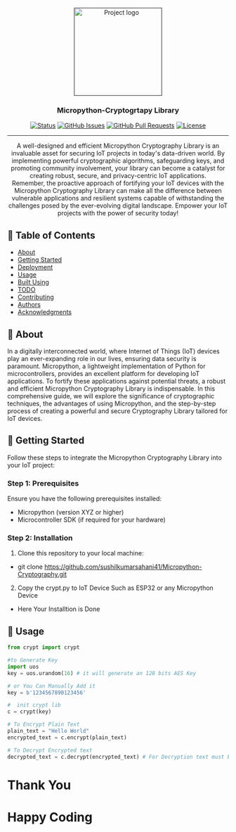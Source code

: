 <p align="center">
  <a href="" rel="noopener">
 <img width=200px height=200px src="https://i.imgur.com/6wj0hh6.jpg" alt="Project logo"></a>
</p>

<h3 align="center">Micropython-Cryptogrtapy Library</h3>

<div align="center">

[![Status](https://img.shields.io/badge/status-active-success.svg)]()
[![GitHub Issues](https://img.shields.io/github/issues/kylelobo/The-Documentation-Compendium.svg)](https://github.com/kylelobo/The-Documentation-Compendium/issues)
[![GitHub Pull Requests](https://img.shields.io/github/issues-pr/kylelobo/The-Documentation-Compendium.svg)](https://github.com/kylelobo/The-Documentation-Compendium/pulls)
[![License](https://img.shields.io/badge/license-MIT-blue.svg)](/LICENSE)

</div>

---

<p align="center"> A well-designed and efficient Micropython Cryptography Library is an invaluable asset for securing IoT projects in today's data-driven world. By implementing powerful cryptographic algorithms, safeguarding keys, and promoting community involvement, your library can become a catalyst for creating robust, secure, and privacy-centric IoT applications.
<br>
Remember, the proactive approach of fortifying your IoT devices with the Micropython Cryptography Library can make all the difference between vulnerable applications and resilient systems capable of withstanding the challenges posed by the ever-evolving digital landscape. Empower your IoT projects with the power of security today!
    <br> 
</p>

## 📝 Table of Contents

- [About](#about)
- [Getting Started](#getting_started)
- [Deployment](#deployment)
- [Usage](#usage)
- [Built Using](#built_using)
- [TODO](../TODO.md)
- [Contributing](../CONTRIBUTING.md)
- [Authors](#authors)
- [Acknowledgments](#acknowledgement)

## 🧐 About <a name = "about"></a>

In a digitally interconnected world, where Internet of Things (IoT) devices play an ever-expanding role in our lives, ensuring data security is paramount. Micropython, a lightweight implementation of Python for microcontrollers, provides an excellent platform for developing IoT applications. To fortify these applications against potential threats, a robust and efficient Micropython Cryptography Library is indispensable. In this comprehensive guide, we will explore the significance of cryptographic techniques, the advantages of using Micropython, and the step-by-step process of creating a powerful and secure Cryptography Library tailored for IoT devices.

## 🏁 Getting Started <a name = "getting_started"></a>

Follow these steps to integrate the Micropython Cryptography Library into your IoT project:

### Step 1: Prerequisites

Ensure you have the following prerequisites installed:

- Micropython (version XYZ or higher)
- Microcontroller SDK (if required for your hardware)

### Step 2: Installation

1. Clone this repository to your local machine:

- git clone https://github.com/sushilkumarsahani41/Micropython-Cryptography.git

2. Copy the crypt.py to IoT Device Such as ESP32 or any Micropython Device

- Here Your Installtion is Done 


## 🎈 Usage <a name="usage"></a>

```python
from crypt import crypt

#to Generate Key
import uos 
key = uos.urandom(16) # it will generate an 128 bits AES Key

# or You Can Manually Add it
key = b'1234567890123456'

#  init crypt lib
c = crypt(key)

# To Encrypt Plain Text
plain_text = "Hello World"
encrypted_text = c.encrypt(plain_text)

# To Decrypt Encrypted text 
decrypted_text = c.decrypt(encrypted_text) # For Decryption text must be in a form of bytes 

```
# Thank You 

# Happy Coding


